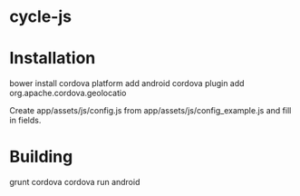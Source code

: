 cycle-js
========

# Installation

bower install
cordova platform add android
cordova plugin add org.apache.cordova.geolocatio

Create app/assets/js/config.js from app/assets/js/config_example.js and fill in fields.

# Building

grunt cordova
cordova run android